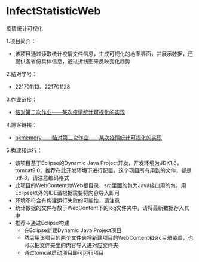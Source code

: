 # InfectStatisticWeb
疫情统计可视化

1.项目简介：
* 该项目通过读取统计疫情文件信息，生成可视化的地图界面，并展示数据，还提供各省份具体信息，通过折线图来反映变化趋势

2.结对学号：
* 221701113、221701128

3.作业链接：
* [结对第二次作业——某次疫情统计可视化的实现](https://edu.cnblogs.com/campus/fzu/2020SPRINGS/homework/10460)

4.博客链接：
* [bkmemory——结对第二次作业——某次疫情统计可视化的实现](https://www.cnblogs.com/bkmemory/p/12494139.html)

5.构建和运行：
   * 该项目基于Eclipse的Dynamic Java Project开发，开发环境为JDK1.8，tomcat9.0，推荐在此开发环境下进行配置，这个项目所有用到的文件，都是utf-8，请注意编码格式
   * 此项目的WebContent为Web根目录，src里面的包为Java接口用的包，用Eclipse以外的IDE请根据需要将内容导入即可
   * 环境不符合有构建运行失败的可能性，请注意
   * 统计数据的文件存放于WebContent下的log文件夹中，请将最新数据存入其中
   * 推荐->通过Eclipse构建
       * 在Eclipse新建Dynamic Java Project项目
       * 然后用该项目的两个文件夹将新建项目的WebContent和src目录覆盖，也可以把文件夹里的内容导入进对应文件夹
       * 通过tomcat启动项目即可运行项目
